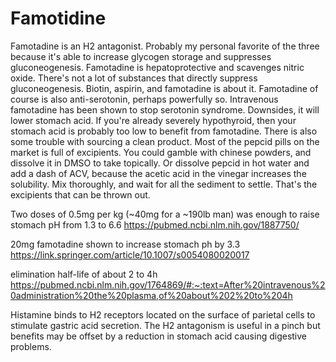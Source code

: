 # Famotidine
Famotadine is an H2 antagonist. Probably my personal favorite of the three because it's able to increase glycogen storage and suppresses gluconeogenesis. Famotadine is hepatoprotective and scavenges nitric oxide. There's not a lot of substances that directly suppress gluconeogenesis. Biotin, aspirin, and famotadine is about it. Famotadine of course is also anti-serotonin, perhaps powerfully so. Intravenous famotadine has been shown to stop serotonin syndrome. Downsides, it will lower stomach acid. If you're already severely hypothyroid, then your stomach acid is probably too low to benefit from famotadine. There is also some trouble with sourcing a clean product. Most of the pepcid pills on the market is full of excipients. You could gamble with chinese powders, and dissolve it in DMSO to take topically. Or dissolve pepcid in hot water and add a dash of ACV, because the acetic acid in the vinegar increases the solubility. Mix thoroughly, and wait for all the sediment to settle. That's the excipients that can be thrown out.

Two doses of 0.5mg per kg (~40mg for a ~190lb man) was enough to raise stomach pH from 1.3 to 6.6 https://pubmed.ncbi.nlm.nih.gov/1887750/

20mg famotadine shown to increase stomach ph by 3.3 https://link.springer.com/article/10.1007/s0054080020017

elimination half-life of about 2 to 4h https://pubmed.ncbi.nlm.nih.gov/1764869/#:~:text=After%20intravenous%20administration%20the%20plasma,of%20about%202%20to%204h

Histamine binds to H2 receptors located on the surface of parietal cells to stimulate gastric acid secretion. The H2 antagonism is useful in a pinch but benefits may be offset by a reduction in stomach acid causing digestive problems.